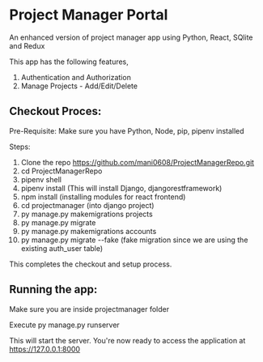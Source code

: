 # Project Manager Portal
An enhanced version of project manager app using Python, React, SQlite and Redux

This app has the following features,

1) Authentication and Authorization
2) Manage Projects - Add/Edit/Delete

Checkout Proces:
---------------

Pre-Requisite:
Make sure you have Python, Node, pip, pipenv installed

Steps:
1) Clone the repo https://github.com/mani0608/ProjectManagerRepo.git
2) cd ProjectManagerRepo
3) pipenv shell
4) pipenv install (This will install Django, djangorestframework)
5) npm install (installing modules for react frontend)
6) cd projectmanager (into django project)
7) py manage.py makemigrations projects
8) py manage.py migrate
9) py manage.py makemigrations accounts
10) py manage.py migrate --fake (fake migration since we are using the existing auth_user table)

This completes the checkout and setup process.

Running the app:
----------------

Make sure you are inside projectmanager folder

Execute py manage.py runserver

This will start the server. You're now ready to access the application at https://127.0.0.1:8000
